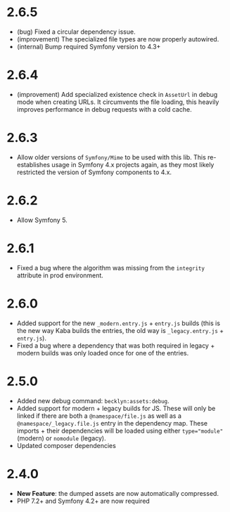 2.6.5
=====

*   (bug) Fixed a circular dependency issue.
*   (improvement) The specialized file types are now properly autowired.
*   (internal) Bump required Symfony version to 4.3+


2.6.4
=====

*   (improvement) Add specialized existence check in `AssetUrl` in debug mode when creating URLs. It circumvents the file loading, this heavily improves performance in debug requests with a cold cache.


2.6.3
=====

*   Allow older versions of `Symfony/Mime` to be used with this lib. This re-establishes usage in Symfony 4.x projects again, as they most likely restricted the version
    of Symfony components to 4.x.


2.6.2
=====

*   Allow Symfony 5.


2.6.1
=====

*   Fixed a bug where the algorithm was missing from the `integrity` attribute in prod environment.


2.6.0
=====

*   Added support for the new `_modern.entry.js` + `entry.js` builds (this is the new way Kaba builds the entries, the old way is `_legacy.entry.js` + `entry.js`).
*   Fixed a bug where a dependency that was both required in legacy + modern builds was only loaded once for one of the entries.

2.5.0
=====

*   Added new debug command: `becklyn:assets:debug`.
*   Added support for modern + legacy builds for JS. These will only be linked if there are both a `@namespace/file.js` 
    as well as a `@namespace/_legacy.file.js` entry in the dependency map.
    These imports + their dependencies will be loaded using either `type="module"` (modern) or `nomodule` (legacy).
*   Updated composer dependencies

2.4.0
=====

*   **New Feature**: the dumped assets are now automatically compressed.
*   PHP 7.2+ and Symfony 4.2+ are now required
